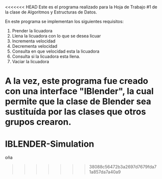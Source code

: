 <<<<<<< HEAD
Este es el programa realizado para la Hoja de Trabajo #1 de la clase de Algoritmos y Estructuras de Datos.

En este programa se implementan los siguientes requisitos:
1. Prender la licuadora
2. Llena la licuadora con lo que se desea licuar
3. Incrementa velocidad
4. Decrementa velocidad
5. Consulta en que velocidad esta la licuadora
6. Consulta si la licuadora esta llena.
7. Vaciar la licuadora

A la vez, este programa fue creado con una interface "IBlender", la cual permite que la clase de Blender sea sustituída 
por las clases que otros grupos crearon.
=======
# IBLENDER-Simulation
oña
>>>>>>> 38088c56472b3a2697d7679fda71a857da7a40a9
